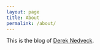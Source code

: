 ```yaml
---
layout: page
title: About
permalink: /about/
---
```


This is the blog of [Derek Nedveck](http://dnedveck.com).
